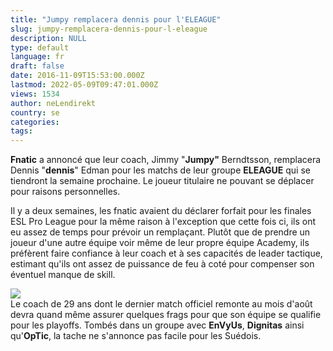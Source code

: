 ```yaml
---
title: "Jumpy remplacera dennis pour l'ELEAGUE"
slug: jumpy-remplacera-dennis-pour-l-eleague
description: NULL
type: default
language: fr
draft: false
date: 2016-11-09T15:53:00.000Z
lastmod: 2022-05-09T09:47:01.000Z
views: 1534
author: neLendirekt
country: se
categories:
tags:
---
```

**Fnatic** a annoncé que leur coach, Jimmy "**Jumpy"** Berndtsson, remplacera Dennis "**dennis**" Edman pour les matchs de leur groupe **ELEAGUE** qui se tiendront la semaine prochaine. Le joueur titulaire ne pouvant se déplacer pour raisons personnelles.   
  
Il y a deux semaines, les fnatic avaient du déclarer forfait pour les finales ESL Pro League pour la même raison à l'exception que cette fois ci, ils ont eu assez de temps pour prévoir un remplaçant. Plutôt que de prendre un joueur d'une autre équipe voir même de leur propre équipe Academy, ils préfèrent faire confiance à leur coach et à ses capacités de leader tactique, estimant qu'ils ont assez de puissance de feu à coté pour compenser son éventuel manque de skill. 

![](/storage/images/58234c901e182_dennis500jpg)  
Le coach de 29 ans dont le dernier match officiel remonte au mois d'août devra quand même assurer quelques frags pour que son équipe se qualifie pour les playoffs. Tombés dans un groupe avec **EnVyUs**, **Dignitas** ainsi qu'**OpTic**, la tache ne s'annonce pas facile pour les Suédois.
